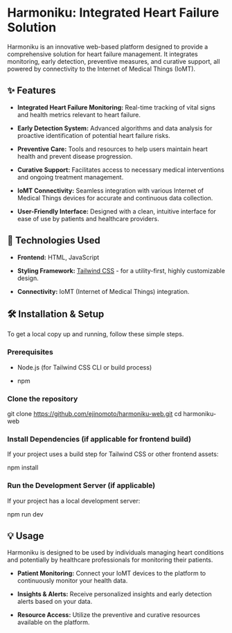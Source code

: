 # Harmoniku: Integrated Heart Failure Solution

Harmoniku is an innovative web-based platform designed to provide a comprehensive solution for heart failure management. It integrates monitoring, early detection, preventive measures, and curative support, all powered by connectivity to the Internet of Medical Things (IoMT).

## ✨ Features

* **Integrated Heart Failure Monitoring:** Real-time tracking of vital signs and health metrics relevant to heart failure.

* **Early Detection System:** Advanced algorithms and data analysis for proactive identification of potential heart failure risks.

* **Preventive Care:** Tools and resources to help users maintain heart health and prevent disease progression.

* **Curative Support:** Facilitates access to necessary medical interventions and ongoing treatment management.

* **IoMT Connectivity:** Seamless integration with various Internet of Medical Things devices for accurate and continuous data collection.

* **User-Friendly Interface:** Designed with a clean, intuitive interface for ease of use by patients and healthcare providers.

## 🚀 Technologies Used

* **Frontend:** HTML, JavaScript

* **Styling Framework:** [Tailwind CSS](https://tailwindcss.com/) - for a utility-first, highly customizable design.

* **Connectivity:** IoMT (Internet of Medical Things) integration.

## 🛠️ Installation & Setup

To get a local copy up and running, follow these simple steps.

### Prerequisites

* Node.js (for Tailwind CSS CLI or build process)

* npm 

### Clone the repository

git clone https://github.com/ejinomoto/harmoniku-web.git
cd harmoniku-web

### Install Dependencies (if applicable for frontend build)

If your project uses a build step for Tailwind CSS or other frontend assets:

npm install

### Run the Development Server (if applicable)

If your project has a local development server:

npm run dev

## 💡 Usage

Harmoniku is designed to be used by individuals managing heart conditions and potentially by healthcare professionals for monitoring their patients.

* **Patient Monitoring:** Connect your IoMT devices to the platform to continuously monitor your health data.

* **Insights & Alerts:** Receive personalized insights and early detection alerts based on your data.

* **Resource Access:** Utilize the preventive and curative resources available on the platform.
